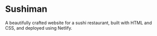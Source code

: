 # Sushiman
A beautifully crafted website for a sushi restaurant, built with HTML and CSS, and deployed using Netlify.
